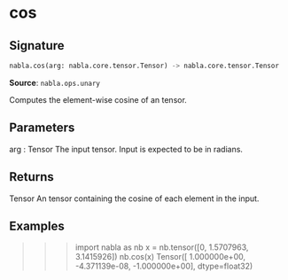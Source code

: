 # cos

## Signature

```python
nabla.cos(arg: nabla.core.tensor.Tensor) -> nabla.core.tensor.Tensor
```

**Source**: `nabla.ops.unary`

Computes the element-wise cosine of an tensor.

Parameters
----------
arg : Tensor
    The input tensor. Input is expected to be in radians.

Returns
-------
Tensor
    An tensor containing the cosine of each element in the input.

Examples
--------
>>> import nabla as nb
>>> x = nb.tensor([0, 1.5707963, 3.1415926])
>>> nb.cos(x)
Tensor([ 1.000000e+00, -4.371139e-08, -1.000000e+00], dtype=float32)

